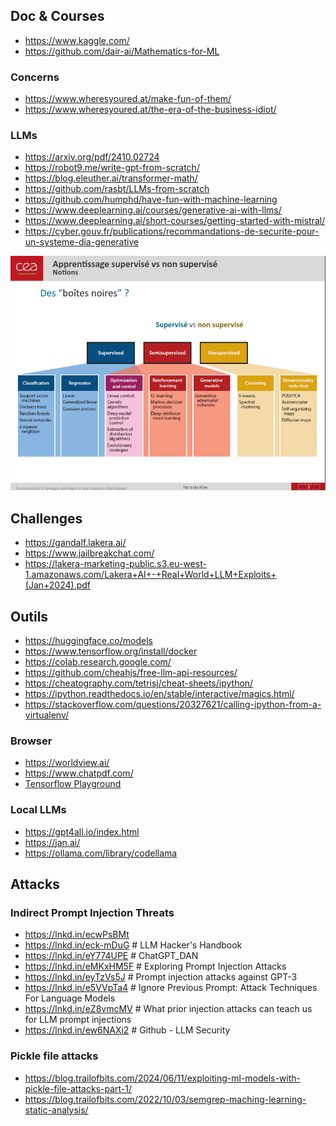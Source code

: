 ## Doc & Courses

- https://www.kaggle.com/
- https://github.com/dair-ai/Mathematics-for-ML

### Concerns

- https://www.wheresyoured.at/make-fun-of-them/
- https://www.wheresyoured.at/the-era-of-the-business-idiot/

### LLMs

- https://arxiv.org/pdf/2410.02724
- https://robot9.me/write-gpt-from-scratch/
- https://blog.eleuther.ai/transformer-math/
- https://github.com/rasbt/LLMs-from-scratch
- https://github.com/humphd/have-fun-with-machine-learning
- https://www.deeplearning.ai/courses/generative-ai-with-llms/
- https://www.deeplearning.ai/short-courses/getting-started-with-mistral/
- https://cyber.gouv.fr/publications/recommandations-de-securite-pour-un-systeme-dia-generative

![](./images/ml.png)

## Challenges

- https://gandalf.lakera.ai/
- https://www.jailbreakchat.com/
- https://lakera-marketing-public.s3.eu-west-1.amazonaws.com/Lakera+AI+-+Real+World+LLM+Exploits+(Jan+2024).pdf

## Outils

- https://huggingface.co/models
- https://www.tensorflow.org/install/docker
- https://colab.research.google.com/
- https://github.com/cheahjs/free-llm-api-resources/
- https://cheatography.com/tetrisj/cheat-sheets/ipython/
- https://ipython.readthedocs.io/en/stable/interactive/magics.html/
- https://stackoverflow.com/questions/20327621/calling-ipython-from-a-virtualenv/

### Browser

- https://worldview.ai/
- https://www.chatpdf.com/
- [Tensorflow Playground](https://playground.tensorflow.org/#activation=tanh&batchSize=10&dataset=circle&regDataset=reg-plane&learningRate=0.03&regularizationRate=0&noise=0&networkShape=4,2&seed=0.93066&showTestData=false&discretize=false&percTrainData=50&x=true&y=true&xTimesY=false&xSquared=false&ySquared=false&cosX=false&sinX=false&cosY=false&sinY=false&collectStats=false&problem=classification&initZero=false&hideText=false)

### Local LLMs

- https://gpt4all.io/index.html
- https://jan.ai/
- https://ollama.com/library/codellama


## Attacks

### Indirect Prompt Injection Threats

- https://lnkd.in/ecwPsBMt
- https://lnkd.in/eck-mDuG # LLM Hacker's Handbook
- https://lnkd.in/eY774UPE # ChatGPT_DAN
- https://lnkd.in/eMKxHM5F # Exploring Prompt Injection Attacks
- https://lnkd.in/eyTzVs5J # Prompt injection attacks against GPT-3
- https://lnkd.in/e5VVpTa4 # Ignore Previous Prompt: Attack Techniques For Language Models
- https://lnkd.in/eZ8vmcMV # What prior injection attacks can teach us for LLM prompt injections
- https://lnkd.in/ew6NAXi2 # Github - LLM Security

### Pickle file attacks

- https://blog.trailofbits.com/2024/06/11/exploiting-ml-models-with-pickle-file-attacks-part-1/
- https://blog.trailofbits.com/2022/10/03/semgrep-maching-learning-static-analysis/

